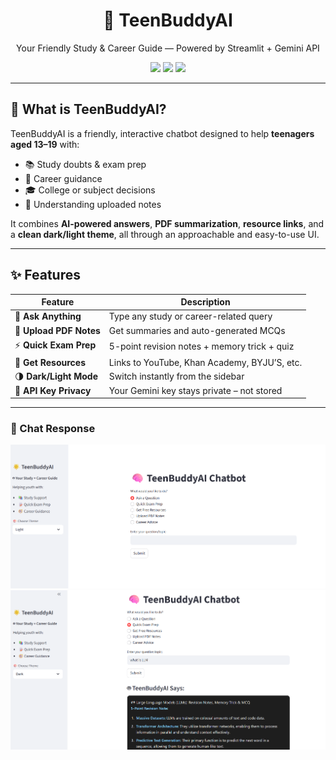 <h1 align="center">🤖 TeenBuddyAI</h1>
<p align="center"> Your Friendly Study & Career Guide — Powered by Streamlit + Gemini API</p>

<p align="center">
  <img src="https://img.shields.io/badge/Python-3.9+-blue?logo=python">
  <img src="https://img.shields.io/badge/Streamlit-Framework-red?logo=streamlit">
  <img src="https://img.shields.io/badge/Gemini%20API-Google-yellow?logo=google">
</p>

---

## 🎯 What is TeenBuddyAI?

TeenBuddyAI is a friendly, interactive chatbot designed to help **teenagers aged 13–19** with:

- 📚 Study doubts & exam prep  
- 🧭 Career guidance  
- 🎓 College or subject decisions  
- 📄 Understanding uploaded notes  

It combines **AI-powered answers**, **PDF summarization**, **resource links**, and a **clean dark/light theme**, all through an approachable and easy-to-use UI.

---

## ✨ Features

| Feature | Description |
|--------|-------------|
| 💬 **Ask Anything** | Type any study or career-related query |
| 📑 **Upload PDF Notes** | Get summaries and auto-generated MCQs |
| ⚡ **Quick Exam Prep** | 5-point revision notes + memory trick + quiz |
| 🔗 **Get Resources** | Links to YouTube, Khan Academy, BYJU’S, etc. |
| 🌗 **Dark/Light Mode** | Switch instantly from the sidebar |
| 🔐 **API Key Privacy** | Your Gemini key stays private – not stored |

---
### 📸 Chat Response
![TeenBuddyAI Chat Output](output_images/image1.png)
![TeenBuddyAI Chat Output](output_images/image2.png)
